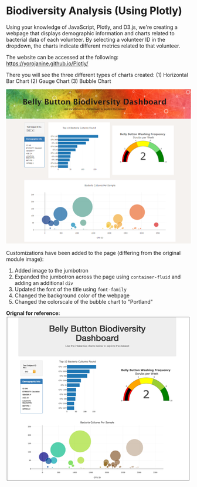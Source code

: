 # Biodiversity Analysis (Using Plotly)

Using your knowledge of JavaScript, Plotly, and D3.js, we're creating a webpage that displays demographic information and charts related to bacterial data of each volunteer.
By selecting a volunteer ID in the dropdown, the charts indicate different metrics related to that volunteer.

The website can be accessed at the following: https://yorojanine.github.io/Plotly/

There you will see the three different types of charts created: (1) Horizontal Bar Chart (2) Gauge Chart (3) Bubble Chart

![](resources/website.PNG)

Customizations have been added to the page (differing from the original module image):
1) Added image to the jumbotron
2) Expanded the jumbotron across the page using `container-fluid` and adding an additional `div`
3) Updated the font of the title using `font-family`
4) Changed the background color of the webpage
5) Changed the colorscale of the bubble chart to "Portland"

<b>Orignal for reference:</b><br>
![](resources/Reference.PNG)
